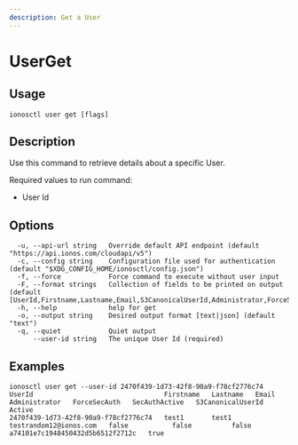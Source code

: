 ```yaml
---
description: Get a User
---
```


# UserGet

## Usage

```text
ionosctl user get [flags]
```

## Description

Use this command to retrieve details about a specific User.

Required values to run command:

* User Id

## Options

```text
  -u, --api-url string   Override default API endpoint (default "https://api.ionos.com/cloudapi/v5")
  -c, --config string    Configuration file used for authentication (default "$XDG_CONFIG_HOME/ionosctl/config.json")
  -f, --force            Force command to execute without user input
  -F, --format strings   Collection of fields to be printed on output (default [UserId,Firstname,Lastname,Email,S3CanonicalUserId,Administrator,ForceSecAuth,SecAuthActive,Active])
  -h, --help             help for get
  -o, --output string    Desired output format [text|json] (default "text")
  -q, --quiet            Quiet output
      --user-id string   The unique User Id (required)
```

## Examples

```text
ionosctl user get --user-id 2470f439-1d73-42f8-90a9-f78cf2776c74 
UserId                                 Firstname   Lastname   Email                    Administrator   ForceSecAuth   SecAuthActive   S3CanonicalUserId                  Active
2470f439-1d73-42f8-90a9-f78cf2776c74   test1       test1      testrandom12@ionos.com   false           false          false           a74101e7c1948450432d5b6512f2712c   true
```

